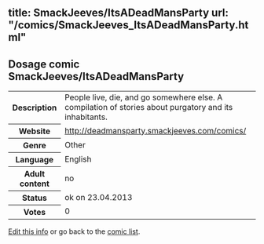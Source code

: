 title: SmackJeeves/ItsADeadMansParty
url: "/comics/SmackJeeves_ItsADeadMansParty.html"
---
Dosage comic SmackJeeves/ItsADeadMansParty
-----------------------------------------

<p id="msg"></p>
<script type="text/javascript">
if (window.location.search === '?edit_info_mail=sent_ok') {
  var elem = document.getElementById("msg");
  elem.innerHTML = 'Edited information sucessfully sent.';
  elem.className = 'ok';
}
</script>
<table class="comicinfo">
<tr>
<th>Description</th><td>People live, die, and go somewhere else. A compilation of stories about purgatory and its inhabitants.</td>
</tr>
<tr>
<th>Website</th><td><a href="http://deadmansparty.smackjeeves.com/comics/">http://deadmansparty.smackjeeves.com/comics/</a></td>
</tr>
<tr>
<th>Genre</th><td>Other</td>
</tr>
<tr>
<th>Language</th><td>English</td>
</tr>
<tr>
<th>Adult content</th><td>no</td>
</tr>
<tr>
<th>Status</th><td>ok on 23.04.2013</td>
</tr>
<tr>
<th>Votes</th><td>0</td>
</tr>
</table>

[Edit this info](SmackJeeves_ItsADeadMansParty_edit.html) or go back to the [comic list](../comic-index.html).
